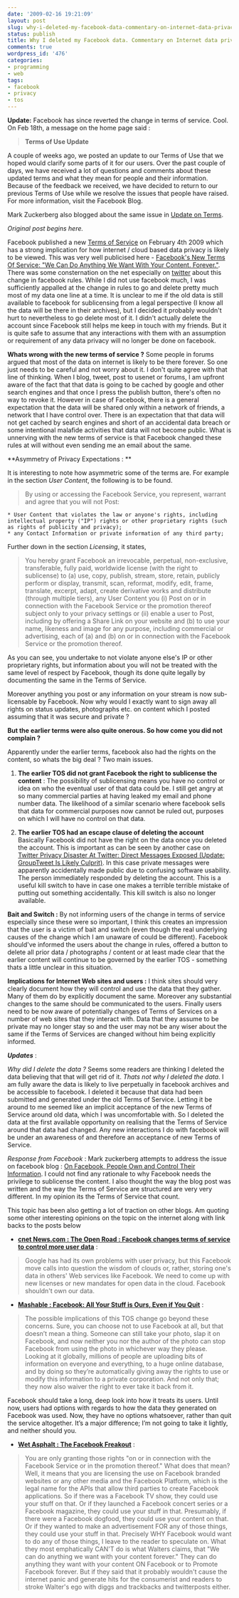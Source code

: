 ```yaml
---
date: '2009-02-16 19:21:09'
layout: post
slug: why-i-deleted-my-facebook-data-commentary-on-internet-data-privacy-rules
status: publish
title: Why I deleted my Facebook data. Commentary on Internet data privacy rules.
comments: true
wordpress_id: '476'
categories:
- programming
- web
tags:
- facebook
- privacy
- tos
---
```


**Update:** Facebook has since reverted the change in terms of service. Cool. On Feb 18th, a message on the home page said :


> **Terms of Use Update**

A couple of weeks ago, we posted an update to our Terms of Use that we hoped would clarify some parts of it for our users. Over the past couple of days, we have received a lot of questions and comments about these updated terms and what they mean for people and their information. Because of the feedback we received, we have decided to return to our previous Terms of Use while we resolve the issues that people have raised. For more information, visit the Facebook Blog.



Mark Zuckerberg also blogged about the same issue in [Update on Terms](http://blog.facebook.com/blog.php?post=54746167130).

_Original post begins here._  


Facebook published a new [Terms of Service](http://www.facebook.com/terms.php) on February 4th 2009 which has a strong implication for how internet / cloud based data privacy is likely to be viewed. This was very well publicised here - [Facebook's New Terms Of Service: "We Can Do Anything We Want With Your Content. Forever."](http://consumerist.com/5150175/facebooks-new-terms-of-service-we-can-do-anything-we-want-with-your-content-forever). There was some consternation on the net especially on [twitter](http://search.twitter.com/search?q=Facebook%27s+New+Terms+Of+Service) about this change in facebook rules. While I did not use facebook much, I was sufficiently appalled at the change in rules to go and delete pretty much most of my data one line at a time. It is unclear to me if the old data is still available to facebook for sublicensing from a legal perspective (I know all the data will be there in their archives), but I decided it probably wouldn't hurt to nevertheless to go delete most of it. I didn't actually delete the account since Facebook still helps me keep in touch with my friends. But it is quite safe to assume that any interactions with them with an assumption or requirement of any data privacy will no longer be done on facebook.

**Whats wrong with the new terms of service ?** 
Some people in forums argued that most of the data on internet is likely to be there forever. So one just needs to be careful and not worry about it. I don't quite agree with that line of thinking. When I blog, tweet, post to usenet or forums, I am upfront aware of the fact that that data is going to be cached by google and other search engines and that once I press the publish button, there's often no way to revoke it. However in case of Facebook, there is a general expectation that the data will be shared only within a network of friends, a network that I have control over. There is an expectation that that data will not get cached by search engines and short of an accidental data breach or some intentional malafide activities that data will not become public. What is unnerving with the new terms of service is that Facebook changed these rules at will without even sending me an email about the same. 

**Asymmetry of Privacy Expectations : **

It is interesting to note how asymmetric some of the terms are. For example in the section _User Content_, the following is to be found.



> By using or accessing the Facebook Service, you represent, warrant and agree that you will not Post:

    * User Content that violates the law or anyone's rights, including intellectual property ("IP") rights or other proprietary rights (such as rights of publicity and privacy);
    * any Contact Information or private information of any third party;



Further down in the section _Licensing_, it states,



> You hereby grant Facebook an irrevocable, perpetual, non-exclusive, transferable, fully paid, worldwide license (with the right to sublicense) to (a) use, copy, publish, stream, store, retain, publicly perform or display, transmit, scan, reformat, modify, edit, frame, translate, excerpt, adapt, create derivative works and distribute (through multiple tiers), any User Content you (i) Post on or in connection with the Facebook Service or the promotion thereof subject only to your privacy settings or (ii) enable a user to Post, including by offering a Share Link on your website and (b) to use your name, likeness and image for any purpose, including commercial or advertising, each of (a) and (b) on or in connection with the Facebook Service or the promotion thereof. 



As you can see, you undertake to not violate anyone else's IP or other proprietary rights, but information about you will not be treated with the same level of respect by Facebook, though its done quite legally by documenting the same in the Terms of Service.

Moreover anything you post or any information on your stream is now sub-licensable by Facebook. Now why would I exactly want to sign away all rights on status updates, photographs etc. on content which I posted assuming that it was secure and private ? 

**But the earlier terms were also quite onerous. So how come you did not complain ?**

Apparently under the earlier terms, facebook also had the rights on the content, so whats the big deal ? Two main issues. 



	
  1. **The earlier TOS did not grant Facebook the right to sublicense the content** : The possibility of sublicensing means you have no control or idea on who the eventual user of that data could be. I still get angry at so many commercial parties at having leaked my email and phone number data. The likelihood of a similar scenario where facebook sells that data for commercial purposes now cannot be ruled out, purposes on which I will have no control on that data.

	
  2. **The earlier TOS had an escape clause of deleting the account** Basically Facebook did not have the right on the data once you deleted the account. This is important as can be seen by another case on [Twitter Privacy Disaster At Twitter: Direct Messages Exposed (Update: GroupTweet Is Likely Culprit)](http://www.techcrunch.com/2008/04/23/privacy-disaster-at-twitter-direct-messages-exposed/). In this case private messages were apparently accidentally made public due to confusing software usability. The person immediately responded by deleting the account. This is a useful kill switch to have in case one makes a terrible terrible mistake of putting out something accidentally. This kill switch is also no longer available.



**Bait and Switch :** By not informing users of the change in terms of service especially since these were so important, I think this creates an impression that the user is a victim of bait and switch (even though the real underlying causes of the change which I am unaware of could be different). Facebook should've informed the users about the change in rules, offered a button to delete all prior data / photographs / content or at least made clear that the earlier content will continue to be governed by the earlier TOS - something thats a little unclear in this situation.

**Implications for Internet Web sites and users :** I think sites should very clearly document how they will control and use the data that they gather. Many of them do by explicitly document the same. Moreover any substantial changes to the same should be communicated to the users. Finally users need to be now aware of potentially changes of Terms of Services on a number of web sites that they interact with. Data that they assume to be private may no longer stay so and the user may not be any wiser about the same if the Terms of Services are changed without him being explicitly informed.
  

**_Updates_** : 

_Why did I delete the data ?_ Seems some readers are thinking I deleted the data believing that that will get rid of it. _Thats not why I deleted the data_. I am fully aware the data is likely to live perpetually in facebook archives and be accessible to facebook. I deleted it because that data had been submitted and generated under the old Terms of Service. Letting it be around to me seemed like an implicit acceptance of the new Terms of Service around old data, which I was uncomfortable with. So I deleted the data at the first available opportunity on realising that the Terms of Service around that data had changed. Any new interactions I do with facebook will be under an awareness of and therefore an acceptance of new Terms of Service.

_Response from Facebook_ : Mark zuckerberg attempts to address the issue on facebook blog : [On Facebook, People Own and Control Their Information](http://blog.facebook.com/blog.php?post=54434097130). I could not find any rationale to why Facebook needs the privilege to sublicense the content. I also thought the way the blog post was written and the way the Terms of Service are structured are very very different. In my opinion its the Terms of Service that count.

This topic has been also getting a lot of traction on other blogs. Am quoting some other interesting opinions on the topic on the internet along with link backs to the posts below




	
  * **[cnet News.com : The Open Road : Facebook changes terms of service to control more user data](http://news.cnet.com/8301-13505_3-10164909-16.html)** : 



> Google has had its own problems with user privacy, but this Facebook move calls into question the wisdom of clouds or, rather, storing one's data in others' Web services like Facebook. We need to come up with new licenses or new mandates for open data in the cloud. Facebook shouldn't own our data.






	
  * **[Mashable : Facebook: All Your Stuff is Ours, Even if You Quit](http://mashable.com/2009/02/16/facebook-tos-privacy/)** :



> The possible implications of this TOS change go beyond these concerns. Sure, you can choose not to use Facebook at all, but that doesn’t mean a thing. Someone can still take your photo, slap it on Facebook, and now neither you nor the author of the photo can stop Facebook from using the photo in whichever way they please. Looking at it globally, millions of people are uploading bits of information on everyone and everything, to a huge online database, and by doing so they’re automatically giving away the rights to use or modify this information to a private corporation. And not only that; they now also waiver the right to ever take it back from it.

Facebook should take a long, deep look into how it treats its users. Until now, users had options with regards to how the data they generated on Facebook was used. Now, they have no options whatsoever, rather than quit the service altogether. It’s a major difference; I’m not going to take it lightly, and neither should you.  


	
	
  * **[Wet Asphalt : The Facebook Freakout](http://www.wetasphalt.com/?q=content/facebook-freakout)** :



> You are only granting those rights "on or in connection with the Facebook Service or in the promotion thereof." What does that mean? Well, it means that you are licensing the use on Facebook branded websites or any other media and the Facebook Platform, which is the legal name for the APIs that allow third parties to create Facebook applications. So if there was a Facebook TV show, they could use your stuff on that. Or if they launched a Facebook concert series or a Facebook magazine, they could use your stuff in that. Presumably, if there were a Facebook dogfood, they could use your content on that. Or if they wanted to make an advertisement FOR any of those things, they could use your stuff in that. Precisely WHY Facebook would want to do any of those things, I leave to the reader to speculate on. What they most emphatically CAN'T do is what Walters claims, that "We can do anything we want with your content forever." They can do anything they want with your content ON Facebook or to Promote Facebook forever. But if they said that it probably wouldn't cause the internet panic and generate hits for the consumerist and readers to stroke Walter's ego with diggs and trackbacks and twitterposts either.









